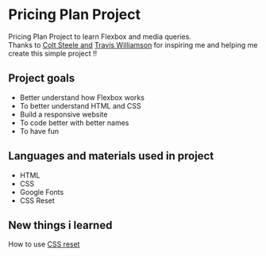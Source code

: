 # Pricing Plan Project
Pricing Plan Project to learn Flexbox and media queries.
<br>
Thanks to [Colt Steele and](https://www.youtube.com/c/ColtSteeleCode) [Travis Williamson](https://codepen.io/travisw) for inspiring me and helping me create this simple project !!
## Project goals
- Better understand how Flexbox works
- To better understand HTML and CSS
- Build a responsive website
- To code better with better names
- To have fun
## Languages and materials used in project
- HTML
- CSS
- Google Fonts
- CSS Reset
## New things i learned
How to use [CSS reset](https://meyerweb.com/eric/tools/css/reset/)
